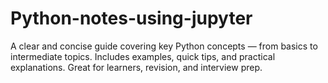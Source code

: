# Python-notes-using-jupyter
A clear and concise guide covering key Python concepts — from basics to intermediate topics. Includes examples, quick tips, and practical explanations. Great for learners, revision, and interview prep.
